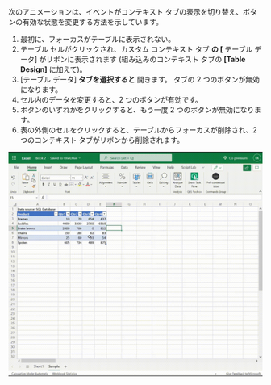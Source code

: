 
次のアニメーションは、イベントがコンテキスト タブの表示を切り替え、ボタンの有効な状態を変更する方法を示しています。

1. 最初に、フォーカスがテーブルに表示されない。
1. テーブル セルがクリックされ、カスタム コンテキスト タブ **の [** テーブル データ] がリボンに表示されます (組み込みのコンテキスト タブの **[Table Design]** に加えて)。
1. [テーブル データ] **タブを選択すると** 開きます。 タブの 2 つのボタンが無効になります。
1. セル内のデータを変更すると、2 つのボタンが有効です。
1. ボタンのいずれかをクリックすると、もう一度 2 つのボタンが無効になります。
1. 表の外側のセルをクリックすると、テーブルからフォーカスが削除され、2 つのコンテキスト タブがリボンから削除されます。

![コンテキスト タブと、有効または無効になっているボタンを表示するアニメーション GIF。](../images/ribbon.animated.gif)
